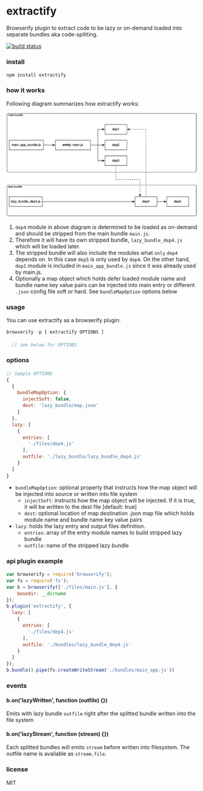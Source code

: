 # extractify
Browserify plugin to extract code to be lazy or on-demand loaded into separate bundles aka code-splitting.

[![build status](https://secure.travis-ci.org/yahoo/extractify.png)](https://travis-ci.org/yahoo/extractify)

### install
```
npm install extractify
```

### how it works
Following diagram summarizes how extractify works:

![alt tag](diagram.png)

1. `dep4` module in above diagram is determined to be loaded as on-demand and should be stripped from the main bundle `main.js`.
2. Therefore it will have its own stripped bundle, `lazy_bundle_dep4.js` which will be loaded later.
3. The stripped bundle will also include the modules what `only` `dep4` depends on. In this case `dep5` is only used by `dep4`. On the other hand, `dep1` module is included in `main_app_bundle.js` since it was already used by main.js.
4. Optionally a map object which holds defer loaded module name and bundle name key value pairs can be injected into main entry or different `.json` config file soft or hard. See `bundleMapOption` options below


### usage
You can use extractify as a browserify plugin:
``` js
browserify -p [ extractify OPTIONS ]

  // see below for OPTIONS
```

### options
``` js
// Sample OPTIONS
{
  {
    bundleMapOption: {
      injectSoft: false,
      dest: 'lazy_bundle/map.json'
    }
  },
  lazy: [
    {
      entries: [
        './files/dep4.js'
      ],
      outfile: './lazy_bundle/lazy_bundle_dep4.js'
    }
  ]
}
```

- `bundleMapOption`: optional property that instructs how the map object will be injected into source or written into file system
  - `injectSoft`: instructs how the map object will be injected. If it is true, it will be written to the dest file  [default: true]
  - `dest`: optional location of map destination .json map file which holds module name and bundle name key value pairs
- `lazy`: holds the lazy entry and output files definition.
  - `entries`: array of the entry module names to build stripped lazy bundle
  - `outfile`: name of the stripped lazy bundle


### api plugin example
``` js
var browserify = require('browserify');
var fs = require('fs');
var b = browserify(['./files/main.js'], {
    basedir: __dirname
});
b.plugin('extractify', {
  lazy: [
    {
      entries: [
        './files/dep4.js'
      ],
      outfile: './bundles/lazy_bundle_dep4.js'
    }
  ]
});
b.bundle().pipe(fs.createWriteStream('./bundles/main_app.js'))

```

### events
#### b.on('lazyWritten', function (outfile) {})
Emits with lazy bundle `outfile` right after the splitted bundle written into the file system

#### b.on('lazyStream', function (stream) {})
Each splitted bundles will emits `stream` before written into filesystem.
The outfile name is available as `stream.file`.

### license
MIT
